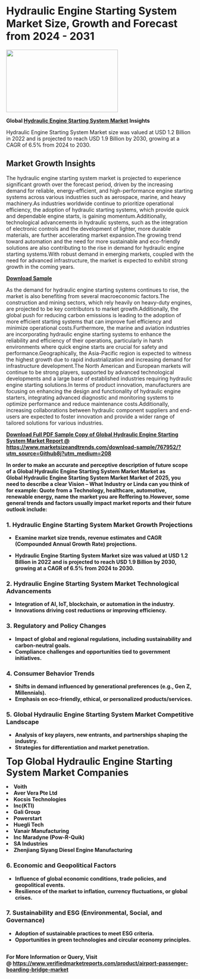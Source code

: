 <H1>Hydraulic Engine Starting System Market Size, Growth and Forecast from 2024 - 2031</H1><img class="aligncenter size-medium wp-image-584254" src="https://thirdeyenews.in/wp-content/uploads/2024/09/Global-Market-Research-300x168.jpeg" alt="" width="300" height="168" /><p><strong>Global&nbsp;<a href="https://www.marketsizeandtrends.com/download-sample/767952/?utm_source=Github8j?utm_medium=208">Hydraulic Engine Starting System Market</a> Insights</strong></p><p>Hydraulic Engine Starting System Market size was valued at USD 1.2 Billion in 2022 and is projected to reach USD 1.9 Billion by 2030, growing at a CAGR of 6.5% from 2024 to 2030.</p><p><h2>Market Growth Insights</h2> <p>The hydraulic engine starting system market is projected to experience significant growth over the forecast period, driven by the increasing demand for reliable, energy-efficient, and high-performance engine starting systems across various industries such as aerospace, marine, and heavy machinery.As industries worldwide continue to prioritize operational efficiency, the adoption of hydraulic starting systems, which provide quick and dependable engine starts, is gaining momentum.Additionally, technological advancements in hydraulic systems, such as the integration of electronic controls and the development of lighter, more durable materials, are further accelerating market expansion.The growing trend toward automation and the need for more sustainable and eco-friendly solutions are also contributing to the rise in demand for hydraulic engine starting systems.With robust demand in emerging markets, coupled with the need for advanced infrastructure, the market is expected to exhibit strong growth in the coming years.</p> <p><strong><a href="#">Download Sample</a></strong></p> <p>As the demand for hydraulic engine starting systems continues to rise, the market is also benefiting from several macroeconomic factors.The construction and mining sectors, which rely heavily on heavy-duty engines, are projected to be key contributors to market growth.Additionally, the global push for reducing carbon emissions is leading to the adoption of more efficient starting systems that can improve fuel efficiency and minimize operational costs.Furthermore, the marine and aviation industries are incorporating hydraulic engine starting systems to enhance the reliability and efficiency of their operations, particularly in harsh environments where quick engine starts are crucial for safety and performance.Geographically, the Asia-Pacific region is expected to witness the highest growth due to rapid industrialization and increasing demand for infrastructure development.The North American and European markets will continue to be strong players, supported by advanced technological developments and a large base of established industries requiring hydraulic engine starting solutions.In terms of product innovation, manufacturers are focusing on enhancing the design and functionality of hydraulic engine starters, integrating advanced diagnostic and monitoring systems to optimize performance and reduce maintenance costs.Additionally, increasing collaborations between hydraulic component suppliers and end-users are expected to foster innovation and provide a wider range of tailored solutions for various industries.</p> <p><strong><a href="#"></p><p><span class=""><strong>Download Full PDF Sample Copy of Global Hydraulic Engine Starting System Market Report</strong> @ <a href="https://www.marketsizeandtrends.com/download-sample/767952/?utm_source=Github8j?utm_medium=208" target="_blank">https://www.marketsizeandtrends.com/download-sample/767952/?utm_source=Github8j?utm_medium=208</a></span></p><p>In order to make an accurate and perceptive description of future scope of a Global&nbsp;Hydraulic Engine Starting System Market Market as Global&nbsp;Hydraulic Engine Starting System Market Market of 2025, you need to describe a clear Vision &ndash; What Industry or Linda can you think of for example: Quote from a Technology, healthcare, automotive, renewable energy, name the market you are Reffering to.However, some general trends and factors usually impact market reports and their future outlook include:</p><h3>1.&nbsp;<strong>Hydraulic Engine Starting System Market Growth Projections</strong></h3><ul><li>Examine market size trends, revenue estimates and CAGR (Compounded Annual Growth Rate) projections.</li><li><p>Hydraulic Engine Starting System Market size was valued at USD 1.2 Billion in 2022 and is projected to reach USD 1.9 Billion by 2030, growing at a CAGR of 6.5% from 2024 to 2030.</p></li></ul><h3>2.&nbsp;<strong>Hydraulic Engine Starting System Market Technological Advancements</strong></h3><ul><li>Integration of AI, IoT, blockchain, or automation in the industry.</li><li>Innovations driving cost reductions or improving efficiency.</li></ul><h3>3.&nbsp;<strong>Regulatory and Policy Changes</strong></h3><ul><li>Impact of global and regional regulations, including sustainability and carbon-neutral goals.</li><li>Compliance challenges and opportunities tied to government initiatives.</li></ul><h3>4.&nbsp;<strong>Consumer Behavior Trends</strong></h3><ul><li>Shifts in demand influenced by generational preferences (e.g., Gen Z, Millennials).</li><li>Emphasis on eco-friendly, ethical, or personalized products/services.</li></ul><h3>5.&nbsp;<strong>Global Hydraulic Engine Starting System Market Competitive Landscape</strong></h3><ul><li>Analysis of key players, new entrants, and partnerships shaping the industry.</li><li>Strategies for differentiation and market penetration.</li></ul><p data-pm-slice="1 1 []"><span style="color: inherit; font-family: inherit; font-size: 25px;">Top Global Hydraulic Engine Starting System Market Companies</span></p><div class="" data-test-id=""><p><li>Voith</li><li> Aver Vera Pte Ltd</li><li> Kocsis Technologies</li><li> Inc(KTI)</li><li> Gali Group</li><li> Powerstart</li><li> Huegli Tech</li><li> Vanair Manufacturing</li><li> Inc Maradyne (Pow-R-Quik)</li><li> SA Industries</li><li> Zhenjiang Siyang Diesel Engine Manufacturing</li></p></div><h3>6.&nbsp;<strong>Economic and Geopolitical Factors</strong></h3><ul><li>Influence of global economic conditions, trade policies, and geopolitical events.</li><li>Resilience of the market to inflation, currency fluctuations, or global crises.</li></ul><h3>7.&nbsp;<strong>Sustainability and ESG (Environmental, Social, and Governance)</strong></h3><ul><li>Adoption of sustainable practices to meet ESG criteria.</li><li>Opportunities in green technologies and circular economy principles.</li></ul><h2><strong style="font-size: 14px;">For More Information or Query, Visit @&nbsp;</strong><a style="background-color: #ffffff; font-size: 14px;" href="https://www.marketsizeandtrends.com/report/hydraulic-engine-starting-system-market/" target="_blank">https://www.verifiedmarketreports.com/product/airport-passenger-boarding-bridge-market</a></h2>